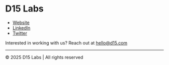 # D15 Labs

- [Website](https://d15labs.com)
- [LinkedIn](https://www.linkedin.com/company/d15-labs)
- [Twitter](https://twitter.com/d15labs)

Interested in working with us? Reach out at [hello@d15.com](mailto:hello@d15labs.com)

---

© 2025 D15 Labs | All rights reserved
